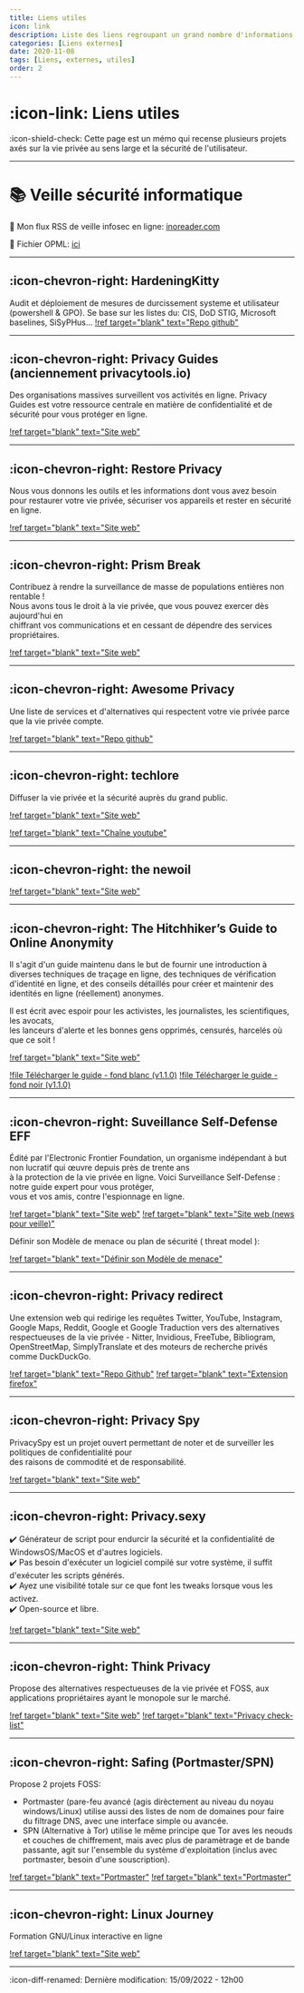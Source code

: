 ```yaml
---
title: Liens utiles
icon: link
description: Liste des liens regroupant un grand nombre d'informations sur la sécurité, la vie privée, les failles de securitée etc...
categories: [Liens externes]
date: 2020-11-08
tags: [Liens, externes, utiles]
order: 2
---
```


# :icon-link: Liens utiles

:icon-shield-check: Cette page est un mémo qui recense plusieurs projets axés sur la vie privée au sens large et la sécurité de l'utilisateur.  

---

# :books: Veille sécurité informatique

:bookmark_tabs:  Mon flux RSS de veille infosec en ligne: [inoreader.com](https://www.inoreader.com/stream/user/1004726604/tag/Infosec/view/html?t=0rion_%27s%20RSS%20feed&l=https%3A%2F%2Fdocs.contactit.fr%2Fcontactit.webp&cs=m)

:bookmark: Fichier OPML: [ici](https://www.inoreader.com/reader/subscriptions/export/user/1004726604/label/Infosec)


---

## :icon-chevron-right: HardeningKitty

Audit et déploiement de mesures de durcissement systeme et utilisateur (powershell & GPO).
Se base sur les listes du: CIS, DoD STIG, Microsoft baselines, SiSyPHus...
[!ref target="blank" text="Repo github"](https://github.com/0x6d69636b/windows_hardening)

---

## :icon-chevron-right: Privacy Guides (anciennement privacytools.io)  

Des organisations massives surveillent vos activités en ligne. Privacy Guides est votre ressource centrale en matière de confidentialité et de sécurité pour vous protéger en ligne.  

[!ref target="blank" text="Site web"](https://www.privacyguides.org/)

---

## :icon-chevron-right: Restore Privacy  

Nous vous donnons les outils et les informations dont vous avez besoin pour restaurer votre vie privée, sécuriser vos appareils et rester en sécurité en ligne.  

[!ref target="blank" text="Site web"](https://restoreprivacy.com/)

---

## :icon-chevron-right: Prism Break  

Contribuez à rendre la surveillance de masse de populations entières non rentable !  
Nous avons tous le droit à la vie privée, que vous pouvez exercer dès aujourd'hui en  
chiffrant vos communications et en cessant de dépendre des services propriétaires.  

[!ref target="blank" text="Site web"](https://prism-break.org/)

---

## :icon-chevron-right: Awesome Privacy  

Une liste de services et d'alternatives qui respectent votre vie privée parce que la vie privée compte.  

[!ref target="blank" text="Repo github"](https://github.com/pluja/awesome-privacy#file-management-and-sharing)

---

## :icon-chevron-right: techlore  

Diffuser la vie privée et la sécurité auprès du grand public.  

[!ref target="blank" text="Site web"](https://techlore.tech/)  

[!ref target="blank" text="Chaîne youtube"](https://www.youtube.com/channel/UCs6KfncB4OV6Vug4o_bzijg)

---

## :icon-chevron-right: the newoil  

[!ref target="blank" text="Site web"](https://thenewoil.org)

---

## :icon-chevron-right: The Hitchhiker’s Guide to Online Anonymity  

Il s'agit d'un guide maintenu dans le but de fournir une introduction à diverses techniques de traçage en ligne,
des techniques de vérification d'identité en ligne, et des conseils détaillés pour créer et maintenir des identités en ligne
(réellement) anonymes.  

Il est écrit avec espoir pour les activistes, les journalistes, les scientifiques, les avocats,  
les lanceurs d'alerte et les bonnes gens opprimés, censurés, harcelés où que ce soit !  

[!ref target="blank" text="Site web"](https://anonymousplanet.org/)

[!file Télécharger le guide - fond blanc (v1.1.0)](https://contactit.fr/The_Hitchhikers_Guide_light.pdf)
[!file Télécharger le guide - fond noir (v1.1.0)](https://contactit.fr/The_Hitchhikers_Guide_black.pdf)

---

## :icon-chevron-right: Suveillance Self-Defense EFF  

Édité par l'Electronic Frontier Foundation, un organisme indépendant à but non lucratif qui œuvre depuis près de trente ans  
à la protection de la vie privée en ligne. Voici Surveillance Self-Defense : notre guide expert pour vous protéger,  
vous et vos amis, contre l'espionnage en ligne.  

[!ref target="blank" text="Site web"](https://ssd.eff.org/)
[!ref target="blank" text="Site web (news pour veille)"](https://www.eff.org/fr/deeplinks)

Définir son Modèle de menace ou plan de sécurité ( threat model ):  

[!ref target="blank" text="Définir son Modèle de menace"](https://ssd.eff.org/fr/module/votre-plan-de-s%C3%A9curit%C3%A9)

---

## :icon-chevron-right: Privacy redirect 
 
Une extension web qui redirige les requêtes Twitter, YouTube, Instagram, Google Maps, Reddit, Google et
Google Traduction vers des alternatives respectueuses de la vie privée - Nitter, Invidious, FreeTube, Bibliogram,
OpenStreetMap, SimplyTranslate et des moteurs de recherche privés comme DuckDuckGo.  

[!ref target="blank" text="Repo Github"](https://github.com/SimonBrazell/privacy-redirect)
[!ref target="blank" text="Extension firefox"](https://addons.mozilla.org/en-US/firefox/addon/privacy-redirect/)

---

## :icon-chevron-right: Privacy Spy 
 
PrivacySpy est un projet ouvert permettant de noter et de surveiller les politiques de confidentialité pour  
des raisons de commodité et de responsabilité.  

[!ref target="blank" text="Site web"](https://privacyspy.org/)

---


## :icon-chevron-right: Privacy.sexy

✔️ Générateur de script pour endurcir la sécurité et la confidentialité de WindowsOS/MacOS et d'autres logiciels.  
✔️ Pas besoin d'exécuter un logiciel compilé sur votre système, il suffit d'exécuter les scripts générés.  
✔️ Ayez une visibilité totale sur ce que font les tweaks lorsque vous les activez.  
✔️ Open-source et libre.  

[!ref target="blank" text="Site web"](https://privacy.sexy/)

---

## :icon-chevron-right: Think Privacy  

Propose des alternatives respectueuses de la vie privée et FOSS, aux applications propriétaires ayant le monopole sur le marché.  

[!ref target="blank" text="Site web"](https://thinkprivacy.ch/)
[!ref target="blank" text="Privacy check-list"](https://thinkprivacy.ch/checklist/)

---

## :icon-chevron-right: Safing (Portmaster/SPN)

Propose 2 projets FOSS:

- Portmaster (pare-feu avancé (agis dirèctement au niveau du noyau windows/Linux) utilise aussi des listes de nom de domaines pour faire du filtrage DNS, avec une interface simple ou avancée.  
- SPN (Alternative à Tor) utilise le même principe que Tor aves les neouds et couches de chiffrement, mais avec plus de paramètrage et de bande passante, agit sur l'ensemble du système d'exploitation (inclus avec portmaster, besoin d'une souscription).  

[!ref target="blank" text="Portmaster"](https://safing.io/portmaster/)
[!ref target="blank" text="Portmaster"](https://safing.io/spn/)

---

## :icon-chevron-right: Linux Journey  

Formation GNU/Linux interactive en ligne  

[!ref target="blank" text="Site web"](https://linuxjourney.com/)

---

:icon-diff-renamed: Dernière modification: 15/09/2022 - 12h00


